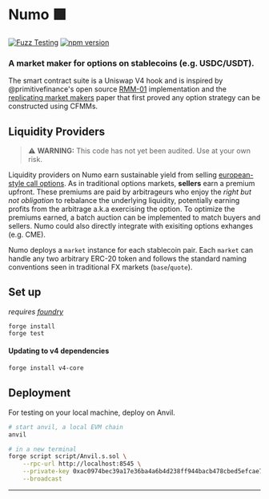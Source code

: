 # Numo 🟩 

[![Fuzz Testing](https://github.com/Uniswap/uniswap-v3-core/actions/workflows/fuzz-testing.yml/badge.svg)](https://github.com/numocash/numo/actions/workflows/fuzz-testing.yml)
[![npm version](https://img.shields.io/npm/v/@uniswap/v3-core/latest.svg)](https://www.npmjs.com/package/@numocash/numo/v/latest)

### A market maker for options on stablecoins (e.g. USDC/USDT).

The smart contract suite is a Uniswap V4 hook and is inspired by @primitivefinance's open source [RMM-01](https://github.com/primitivefinance/rmm) implementation and the [replicating market makers](https://arxiv.org/abs/2103.14769) paper that first proved any option strategy can be constructed using CFMMs.

## Liquidity Providers

> ⚠️ **WARNING:** This code has not yet been audited. Use at your own risk.

Liquidity providers on Numo earn sustainable yield from selling [european-style call options](https://en.wikipedia.org/wiki/European_option). As in traditional options markets, **sellers** earn a premium upfront. These premiums are paid by arbitrageurs who enjoy the *right but not obligation* to rebalance the underlying liquidity, potentially earning profits from the arbitrage a.k.a exercising the option. To optimize the premiums earned, a batch auction can be implemented to match buyers and sellers. Numo could also directly integrate with exisiting options exhanges (e.g. CME).

Numo deploys a `market` instance for each stablecoin pair. Each `market` can handle any two arbitrary ERC-20 token and follows the standard naming conventions seen in traditional FX markets (`base`/`quote`).

## Set up

*requires [foundry](https://book.getfoundry.sh)*

```
forge install
forge test
```

#### Updating to v4 dependencies

```bash
forge install v4-core
```

## Deployment

For testing on your local machine, deploy on Anvil.

```bash
# start anvil, a local EVM chain
anvil

# in a new terminal
forge script script/Anvil.s.sol \
    --rpc-url http://localhost:8545 \
    --private-key 0xac0974bec39a17e36ba4a6b4d238ff944bacb478cbed5efcae784d7bf4f2ff80 \
    --broadcast
```

---
